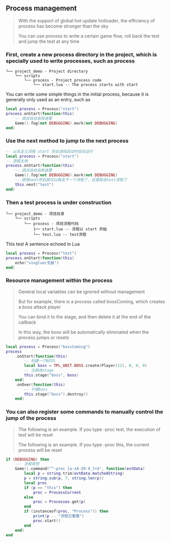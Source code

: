 ## Process management

> With the support of global hot update hotloader, the efficiency of process has become stronger than the sky
>
> You can use process to write a certain game flow, roll back the test and jump the test at any time

### First, create a new process directory in the project, which is specially used to write processes, such as process

```
└── project_demo - Project directory
    └── scripts
        └── process - Project process code
            └── start.lua -- The process starts with start
```

You can write some simple things in the initial process, because it is generally only used as an entry, such as

```lua
local process = Process("start")
process.onStart(function(this)
    -- 调试自动去除迷雾
    Game().fog(not DEBUGGING).mark(not DEBUGGING)
end)
```

### Use the next method to jump to the next process

```lua
-- 以名定义流程 start 将会游戏启动时自动运行
local process = Process("start")
-- 流程主体
process.onStart(function(this)
    -- 调试自动去除迷雾
    Game().fog(not DEBUGGING).mark(not DEBUGGING)
    -- 使用next然后就可以跳去下一个流程了，这里跳去test流程了
    this.next("test")
end)
```

### Then a test process is under construction

```
└── project_demo - 项目目录
    └── scripts
        └── process - 项目流程代码
            ├── start.lua -- 流程以 start 开始
            └── test.lua -- test流程
```

This test A sentence echoed in Lua

```lua
local process = Process("test")
process.onStart(function(this)
    echo("singluar无敌")
end)
```

### Resource management within the process

> General local variables can be ignored without management
>
> But for example, there is a process called bossComing, which creates a boss attack player
>
> You can bind it to the stage, and then delete it at the end of the callback
>
> In this way, the boss will be automatically eliminated when the process jumps or resets

```lua
local process = Process("bossComing")
process
    .onStart(function(this)
        -- 创建一个BOSS
        local boss = TPL_UNIT.BOSS.create(Player(12), 0, 0, 0)
        -- 注册进stage
        this.stage("boss", boss)
    end)
    .onOver(function(this)
        -- 干掉boss
        this.stage("boss").destroy()
    end)
```

### You can also register some commands to manually control the jump of the process

> The following is an example. If you type -proc test, the execution of test will be reset
> 
> The following is an example. If you type -proc this, the current process will be reset

```lua
if (DEBUGGING) then
    --- 流程掌控
    Game().command("^-proc [a-zA-Z0-9_]+$", function(evtData)
        local p = string.trim(evtData.matchedString)
        p = string.sub(p, 7, string.len(p))
        local proc
        if (p == "this") then
            proc = ProcessCurrent
        else
            proc = Processes.get(p)
        end
        if (instanceof(proc, "Process")) then
            print(p .. "流程已重置")
            proc.start()
        end
    end)
end
```
